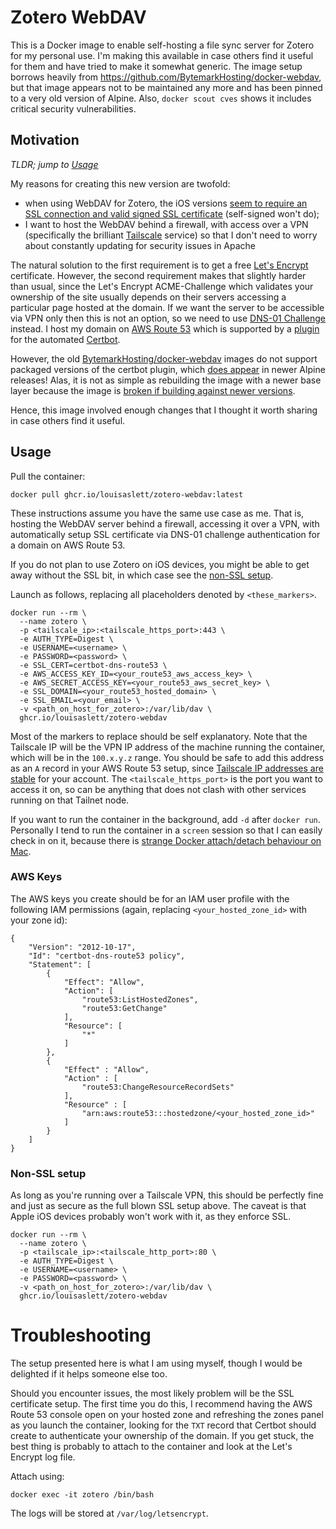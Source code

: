 # Zotero WebDAV

This is a Docker image to enable self-hosting a file sync server for Zotero for my personal use.
I'm making this available in case others find it useful for them and have tried to make it somewhat generic.
The image setup borrows heavily from <https://github.com/BytemarkHosting/docker-webdav>, but that image appears not to be maintained any more and has been pinned to a very old version of Alpine.
Also, `docker scout cves` shows it includes critical security vulnerabilities.

## Motivation

*TLDR; jump to [Usage](#usage)*

My reasons for creating this new version are twofold:

- when using WebDAV for Zotero, the iOS versions [seem to require an SSL connection and valid signed SSL certificate](https://forums.zotero.org/discussion/114747/the-zotero-app-on-ios-cannot-connect-to-the-synology-systems-webdav) (self-signed won't do);
- I want to host the WebDAV behind a firewall, with access over a VPN (specifically the brilliant [Tailscale](https://tailscale.com/) service) so that I don't need to worry about constantly updating for security issues in Apache

The natural solution to the first requirement is to get a free [Let's Encrypt](https://letsencrypt.org/) certificate.
However, the second requirement makes that slightly harder than usual, since the Let's Encrypt ACME-Challenge which validates your ownership of the site usually depends on their servers accessing a particular page hosted at the domain.
If we want the server to be accessible via VPN only then this is not an option, so we need to use [DNS-01 Challenge](https://letsencrypt.org/docs/challenge-types/#dns-01-challenge) instead.
I host my domain on [AWS Route 53](https://aws.amazon.com/route53/) which is supported by a [plugin](https://certbot-dns-route53.readthedocs.io/en/latest/) for the automated [Certbot](https://eff-certbot.readthedocs.io/en/stable/).

However, the old [BytemarkHosting/docker-webdav](https://github.com/BytemarkHosting/docker-webdav) images do not support packaged versions of the certbot plugin, which [does appear](https://pkgs.alpinelinux.org/packages?name=certbot-dns-route53&repo=&arch=&origin=&flagged=&maintainer=) in newer Alpine releases!
Alas, it is not as simple as rebuilding the image with a newer base layer because the image is [broken if building against newer versions](https://github.com/BytemarkHosting/docker-webdav/issues/8#issuecomment-480629432).

Hence, this image involved enough changes that I thought it worth sharing in case others find it useful.

## Usage

Pull the container:

```
docker pull ghcr.io/louisaslett/zotero-webdav:latest
```

These instructions assume you have the same use case as me.
That is, hosting the WebDAV server behind a firewall, accessing it over a VPN, with automatically setup SSL certificate via DNS-01 challenge authentication for a domain on AWS Route 53.

If you do not plan to use Zotero on iOS devices, you might be able to get away without the SSL bit, in which case see the [non-SSL setup](#non-ssl-setup).

Launch as follows, replacing all placeholders denoted by `<these_markers>`. 

```
docker run --rm \
  --name zotero \
  -p <tailscale_ip>:<tailscale_https_port>:443 \
  -e AUTH_TYPE=Digest \
  -e USERNAME=<username> \
  -e PASSWORD=<password> \
  -e SSL_CERT=certbot-dns-route53 \
  -e AWS_ACCESS_KEY_ID=<your_route53_aws_access_key> \
  -e AWS_SECRET_ACCESS_KEY=<your_route53_aws_secret_key> \
  -e SSL_DOMAIN=<your_route53_hosted_domain> \
  -e SSL_EMAIL=<your_email> \
  -v <path_on_host_for_zotero>:/var/lib/dav \
  ghcr.io/louisaslett/zotero-webdav
```

Most of the markers to replace should be self explanatory.
Note that the Tailscale IP will be the VPN IP address of the machine running the container, which will be in the `100.x.y.z` range.
You should be safe to add this address as an `A` record in your AWS Route 53 setup, since [Tailscale IP addresses are stable](https://tailscale.com/kb/1033/ip-and-dns-addresses) for your account.
The `<tailscale_https_port>` is the port you want to access it on, so can be anything that does not clash with other services running on that Tailnet node.

If you want to run the container in the background, add `-d` after `docker run`.
Personally I tend to run the container in a `screen` session so that I can easily check in on it, because there is [strange Docker attach/detach behaviour on Mac](https://github.com/docker/for-mac/issues/1598).

### AWS Keys

The AWS keys you create should be for an IAM user profile with the following IAM permissions (again, replacing `<your_hosted_zone_id>` with your zone id):

```
{
    "Version": "2012-10-17",
    "Id": "certbot-dns-route53 policy",
    "Statement": [
        {
            "Effect": "Allow",
            "Action": [
                "route53:ListHostedZones",
                "route53:GetChange"
            ],
            "Resource": [
                "*"
            ]
        },
        {
            "Effect" : "Allow",
            "Action" : [
                "route53:ChangeResourceRecordSets"
            ],
            "Resource" : [
                "arn:aws:route53:::hostedzone/<your_hosted_zone_id>"
            ]
        }
    ]
}
```

### Non-SSL setup

As long as you're running over a Tailscale VPN, this should be perfectly fine and just as secure as the full blown SSL setup above.
The caveat is that Apple iOS devices probably won't work with it, as they enforce SSL.

```
docker run --rm \
  --name zotero \
  -p <tailscale_ip>:<tailscale_http_port>:80 \
  -e AUTH_TYPE=Digest \
  -e USERNAME=<username> \
  -e PASSWORD=<password> \
  -v <path_on_host_for_zotero>:/var/lib/dav \
  ghcr.io/louisaslett/zotero-webdav
```

# Troubleshooting

The setup presented here is what I am using myself, though I would be delighted if it helps someone else too.

Should you encounter issues, the most likely problem will be the SSL certificate setup.
The first time you do this, I recommend having the AWS Route 53 console open on your hosted zone and refreshing the zones panel as you launch the container, looking for the `TXT` record that Certbot should create to authenticate your ownership of the domain.
If you get stuck, the best thing is probably to attach to the container and look at the Let's Encrypt log file.

Attach using:

```
docker exec -it zotero /bin/bash
```

The logs will be stored at `/var/log/letsencrypt`.
